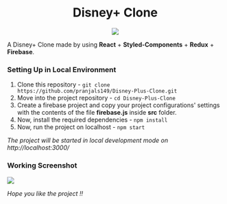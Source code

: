 <h1 align='center'>Disney+ Clone</h1>

<p align='center'><img src="https://upload.wikimedia.org/wikipedia/commons/3/3e/Disney%2B_logo.svg" /></p>

A Disney+ Clone made by using **React** + **Styled-Components** + **Redux** + **Firebase**.

### Setting Up in Local Environment

1. Clone this repository - ```git clone https://github.com/pranjals149/Disney-Plus-Clone.git```
2. Move into the project repository - ```cd Disney-Plus-Clone```
3. Create a firebase project and copy your project configurations' settings with the contents of the file **firebase.js** inside **src** folder.
4. Now, install the required dependencies - ```npm install```
5. Now, run the project on localhost - ```npm start```

*The project will be started in local development mode on http://localhost:3000/*

### Working Screenshot
<img src='https://github.com/pranjals149/acevent/blob/master/Disney-plus.gif?raw=true' />

*Hope you like the project !!*
